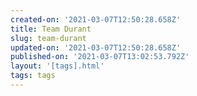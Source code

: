 ```yaml
---
created-on: '2021-03-07T12:50:28.658Z'
title: Team Durant
slug: team-durant
updated-on: '2021-03-07T12:50:28.658Z'
published-on: '2021-03-07T13:02:53.792Z'
layout: '[tags].html'
tags: tags
---
```




